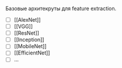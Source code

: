 Базовые архитекруты для feature extraction.
- [ ] [[AlexNet]]
- [ ] [[VGG]]
- [ ] [[ResNet]]
- [ ] [[Inception]]
- [ ] [[MobileNet]]
- [ ] [[EfficientNet]] 
- [ ] ...